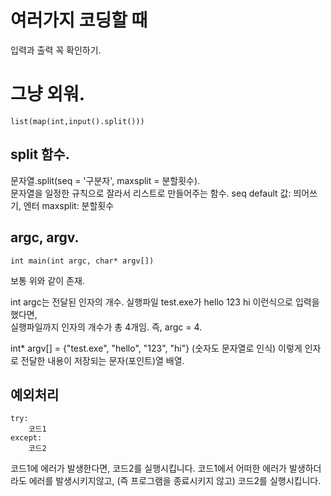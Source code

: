 # 여러가지 코딩할 때
입력과 출력 꼭 확인하기.

# 그냥 외워. 
```
list(map(int,input().split()))
```


## split 함수. 
문자열.split(seq = '구분자', maxsplit = 분할횟수).  
문자열을 일정한 규칙으로 잘라서 리스트로 만들어주는 함수.
seq default 값: 띄어쓰기, 엔터
maxsplit: 분할횟수

## argc, argv. 
```
int main(int argc, char* argv[])
```
보통 위와 같이 존재.

int argc는 전달된 인자의 개수.
실행파일 test.exe가 hello 123 hi 이런식으로 입력을 했다면,   
실행파일까지 인자의 개수가 총 4개임. 즉, argc = 4.

int* argv[] = {"test.exe", "hello", "123", "hi"} (숫자도 문자열로 인식)
이렇게 인자로 전달한 내용이 저장되는 문자(포인트)열 배열.

## 예외처리
```
try:
    코드1
except:
    코드2

```
코드1에 에러가 발생한다면, 코드2를 실행시킵니다. 코드1에서 어떠한 에러가 발생하더라도 에러를 발생시키지않고, (즉 프로그램을 종료시키지 않고) 코드2를 실행시킵니다.
